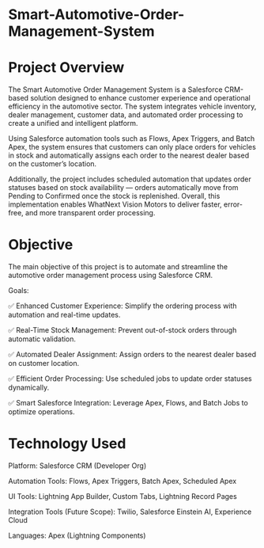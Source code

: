 # Smart-Automotive-Order-Management-System

# Project Overview

The Smart Automotive Order Management System is a Salesforce CRM-based solution designed to enhance customer experience and operational efficiency in the automotive sector.
The system integrates vehicle inventory, dealer management, customer data, and automated order processing to create a unified and intelligent platform.

Using Salesforce automation tools such as Flows, Apex Triggers, and Batch Apex, the system ensures that customers can only place orders for vehicles in stock and automatically assigns each order to the nearest dealer based on the customer’s location.

Additionally, the project includes scheduled automation that updates order statuses based on stock availability — orders automatically move from Pending to Confirmed once the stock is replenished.
Overall, this implementation enables WhatNext Vision Motors to deliver faster, error-free, and more transparent order processing.

# Objective

The main objective of this project is to automate and streamline the automotive order management process using Salesforce CRM.

Goals:

✅ Enhanced Customer Experience: Simplify the ordering process with automation and real-time updates.

✅ Real-Time Stock Management: Prevent out-of-stock orders through automatic validation.

✅ Automated Dealer Assignment: Assign orders to the nearest dealer based on customer location.

✅ Efficient Order Processing: Use scheduled jobs to update order statuses dynamically.

✅ Smart Salesforce Integration: Leverage Apex, Flows, and Batch Jobs to optimize operations.

# Technology Used

Platform: Salesforce CRM (Developer Org)

Automation Tools: Flows, Apex Triggers, Batch Apex, Scheduled Apex

UI Tools: Lightning App Builder, Custom Tabs, Lightning Record Pages

Integration Tools (Future Scope): Twilio, Salesforce Einstein AI, Experience Cloud

Languages: Apex (Lightning Components)
